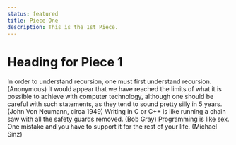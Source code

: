 ```yaml
---
status: featured
title: Piece One
description: This is the 1st Piece.
---
```


<script context="module">
  import image from './images/art-1.jpg';
  metadata.image = image;
</script>

# Heading for Piece 1

In order to understand recursion, one must first understand recursion. (Anonymous) It would appear that we have reached the limits of what it is possible to achieve with computer technology, although one should be careful with such statements, as they tend to sound pretty silly in 5 years. (John Von Neumann, circa 1949) Writing in C or C++ is like running a chain saw with all the safety guards removed. (Bob Gray) Programming is like sex. One mistake and you have to support it for the rest of your life. (Michael Sinz)